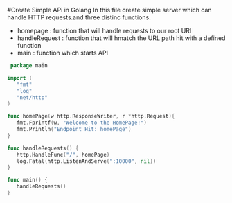 #Create Simple APi in Golang
 In this file create simple server which can handle HTTP requests.and three distinc functions.

 * homepage : function that will handle requests to our root URl
 * handleRequest : function that will hmatch the URL path hit with a defined function
 * main : function which starts API

 ```go
  package main

import (
    "fmt"
    "log"
    "net/http"
)

func homePage(w http.ResponseWriter, r *http.Request){
    fmt.Fprintf(w, "Welcome to the HomePage!")
    fmt.Println("Endpoint Hit: homePage")
}

func handleRequests() {
    http.HandleFunc("/", homePage)
    log.Fatal(http.ListenAndServe(":10000", nil))
}

func main() {
    handleRequests()
}
```

